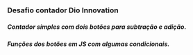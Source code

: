 ### Desafio contador Dio Innovation

##### Contador simples com dois botões para subtração e adição. 

##### Funções dos botões em JS com algumas condicionais. 
